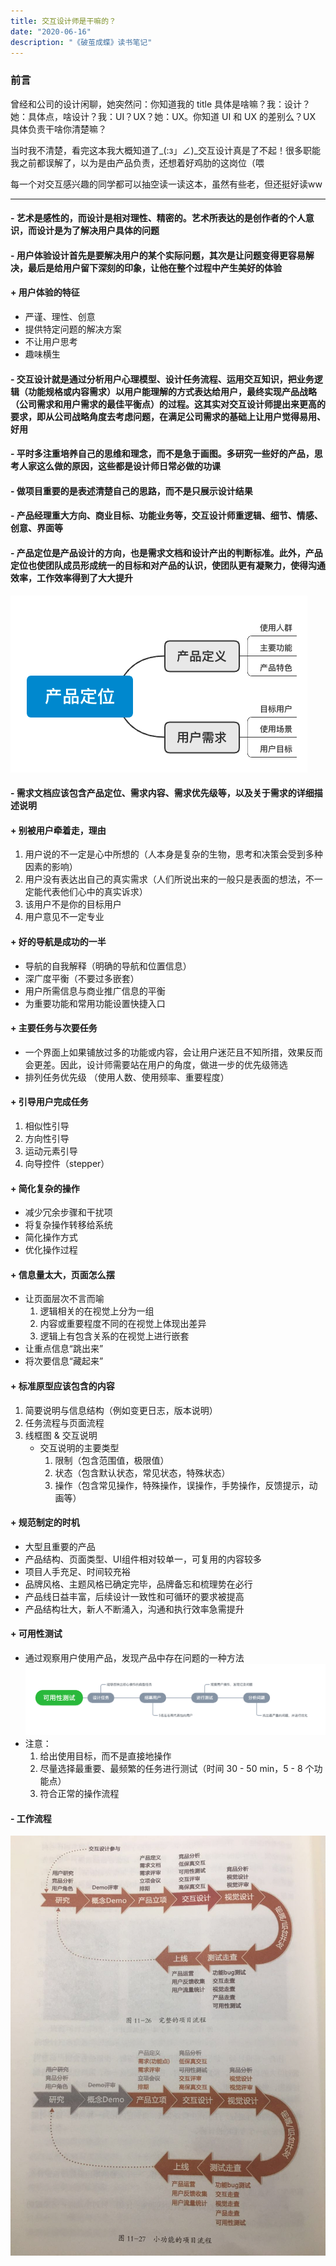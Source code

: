 ```yaml
---
title: 交互设计师是干嘛的？
date: "2020-06-16"
description: "《破茧成蝶》读书笔记"
---
```

### 前言

曾经和公司的设计闲聊，她突然问：你知道我的 title 具体是啥嘛？我：设计？她：具体点，啥设计？我：UI？UX？她：UX。你知道 UI 和 UX 的差别么？UX 具体负责干啥你清楚嘛？

当时我不清楚，看完这本我大概知道了_(:з」∠)_交互设计真是了不起！很多职能我之前都误解了，以为是由产品负责，还想着好鸡肋的这岗位（喂

每一个对交互感兴趣的同学都可以抽空读一读这本，虽然有些老，但还挺好读ww

---

#### - 艺术是感性的，而设计是相对理性、精密的。艺术所表达的是创作者的个人意识，而设计是为了解决用户具体的问题

#### - 用户体验设计首先是要解决用户的某个实际问题，其次是让问题变得更容易解决，最后是给用户留下深刻的印象，让他在整个过程中产生美好的体验

#### + 用户体验的特征

* 严谨、理性、创意
* 提供特定问题的解决方案
* 不让用户思考
* 趣味横生

#### - 交互设计就是通过分析用户心理模型、设计任务流程、运用交互知识，把业务逻辑（功能规格或内容需求）以用户能理解的方式表达给用户，最终实现产品战略（公司需求和用户需求的最佳平衡点）的过程。这其实对交互设计师提出来更高的要求，即从公司战略角度去考虑问题，在满足公司需求的基础上让用户觉得易用、好用

#### - 平时多注重培养自己的思维和理念，而不是急于画图。多研究一些好的产品，思考人家这么做的原因，这些都是设计师日常必做的功课

#### - 做项目重要的是表述清楚自己的思路，而不是只展示设计结果

#### - 产品经理重大方向、商业目标、功能业务等，交互设计师重逻辑、细节、情感、创意、界面等

#### - 产品定位是产品设计的方向，也是需求文档和设计产出的判断标准。此外，产品定位也使团队成员形成统一的目标和对产品的认识，使团队更有凝聚力，使得沟通效率，工作效率得到了大大提升

![产品定位](../../assets/product.png)

#### - 需求文档应该包含产品定位、需求内容、需求优先级等，以及关于需求的详细描述说明

#### + 别被用户牵着走，理由

   1. 用户说的不一定是心中所想的（人本身是复杂的生物，思考和决策会受到多种因素的影响）
   2. 用户没有表达出自己的真实需求（人们所说出来的一般只是表面的想法，不一定能代表他们心中的真实诉求）
   3. 该用户不是你的目标用户
   4. 用户意见不一定专业

#### + 好的导航是成功的一半

* 导航的自我解释（明确的导航和位置信息）
* 深广度平衡（不要过多嵌套）
* 用户所需信息与商业推广信息的平衡
* 为重要功能和常用功能设置快捷入口

#### + 主要任务与次要任务

* 一个界面上如果铺放过多的功能或内容，会让用户迷茫且不知所措，效果反而会更差。因此，设计师需要站在用户的角度，做进一步的优先级筛选
* 排列任务优先级 （使用人数、使用频率、重要程度）

#### + 引导用户完成任务

   1. 相似性引导
   2. 方向性引导
   3. 运动元素引导
   4. 向导控件（stepper）

#### + 简化复杂的操作

* 减少冗余步骤和干扰项
* 将复杂操作转移给系统
* 简化操作方式
* 优化操作过程

#### + 信息量太大，页面怎么摆

* 让页面层次不言而喻
  1. 逻辑相关的在视觉上分为一组
  2. 内容或重要程度不同的在视觉上体现出差异
  3. 逻辑上有包含关系的在视觉上进行嵌套
* 让重点信息“跳出来”
* 将次要信息“藏起来”

#### + 标准原型应该包含的内容

   1. 简要说明与信息结构（例如变更日志，版本说明）
   2. 任务流程与页面流程
   3. 线框图 & 交互说明
      * 交互说明的主要类型
         1. 限制（包含范围值，极限值）
         2. 状态（包含默认状态，常见状态，特殊状态）
         3. 操作（包含常见操作，特殊操作，误操作，手势操作，反馈提示，动画等）

#### + 规范制定的时机

* 大型且重要的产品
* 产品结构、页面类型、UI组件相对较单一，可复用的内容较多
* 项目人手充足、时间较充裕
* 品牌风格、主题风格已确定完毕，品牌备忘和梳理势在必行
* 产品线日益丰富，后续设计一致性和可循环的要求被提高
* 产品结构壮大，新人不断涌入，沟通和执行效率急需提升

#### + 可用性测试

* 通过观察用户使用产品，发现产品中存在问题的一种方法
![可用性测试](../../assets/test.png)
* 注意：
  1. 给出使用目标，而不是直接地操作
  2. 尽量选择最重要、最频繁的任务进行测试（时间 30 - 50 min，5 - 8 个功能点）
  3. 符合正常的操作流程

#### - 工作流程

![工作流程](../../assets/process.jpeg)
